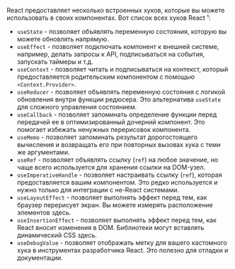 React предоставляет несколько встроенных хуков, которые вы можете использовать в своих компонентах. Вот список всех хуков React ¹:

- `useState` - позволяет объявлять переменную состояния, которую вы можете обновлять напрямую.
- `useEffect` - позволяет подключать компонент к внешней системе, например, делать запросы к API, подписываться на события, запускать таймеры и т.д.
- `useContext` - позволяет читать и подписываться на контекст, который предоставляется родительским компонентом с помощью `<Context.Provider>`.
- `useReducer` - позволяет объявлять переменную состояния с логикой обновления внутри функции редюсера. Это альтернатива `useState` для сложного управления состоянием.
- `useCallback` - позволяет запоминать определение функции перед передачей ее в оптимизированный дочерний компонент. Это помогает избежать ненужных перерисовок компонента.
- `useMemo` - позволяет запоминать результат дорогостоящего вычисления и возвращать его при повторных вызовах хука с теми же аргументами.
- `useRef` - позволяет объявлять ссылку (`ref`) на любое значение, но чаще всего используется для хранения ссылки на DOM-узел.
- `useImperativeHandle` - позволяет настраивать ссылку (`ref`), которая предоставляется вашим компонентом. Это редко используется и нужно только для интеграции с не-React системами.
- `useLayoutEffect` - позволяет выполнять эффект перед тем, как браузер перерисует экран. Вы можете измерять расположение элементов здесь.
- `useInsertionEffect` - позволяет выполнять эффект перед тем, как React вносит изменения в DOM. Библиотеки могут вставлять динамический CSS здесь.
- `useDebugValue` - позволяет отображать метку для вашего кастомного хука в инструментах разработчика React. Это полезно для отладки и документации.
